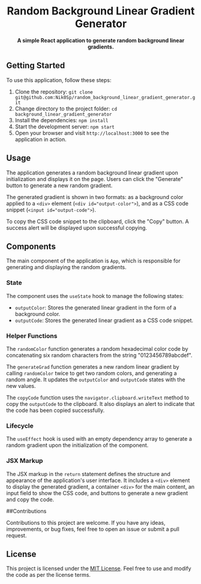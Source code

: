 <h1 align="center">Random Background Linear Gradient Generator</h1>

<p align="center">

</p>

<p align="center">
  <strong>A simple React application to generate random background linear gradients.</strong>
</p>

## Getting Started

To use this application, follow these steps:

1. Clone the repository: `git clone git@github.com:Nik0Sp/random_background_linear_gradient_generator.git`
2. Change directory to the project folder: `cd background_linear_gradient_generator`
3. Install the dependencies: `npm install`
4. Start the development server: `npm start`
5. Open your browser and visit `http://localhost:3000` to see the application in action.

## Usage

The application generates a random background linear gradient upon initialization and displays it on the page. Users can click the "Generate" button to generate a new random gradient.

The generated gradient is shown in two formats: as a background color applied to a `<div>` element (`<div id="output-color">`), and as a CSS code snippet (`<input id="output-code">`).

To copy the CSS code snippet to the clipboard, click the "Copy" button. A success alert will be displayed upon successful copying.

## Components

The main component of the application is `App`, which is responsible for generating and displaying the random gradients.

### State

The component uses the `useState` hook to manage the following states:

- `outputColor`: Stores the generated linear gradient in the form of a background color.
- `outputCode`: Stores the generated linear gradient as a CSS code snippet.

### Helper Functions

The `randomColor` function generates a random hexadecimal color code by concatenating six random characters from the string "0123456789abcdef".

The `generateGrad` function generates a new random linear gradient by calling `randomColor` twice to get two random colors, and generating a random angle. It updates the `outputColor` and `outputCode` states with the new values.

The `copyCode` function uses the `navigator.clipboard.writeText` method to copy the `outputCode` to the clipboard. It also displays an alert to indicate that the code has been copied successfully.

### Lifecycle

The `useEffect` hook is used with an empty dependency array to generate a random gradient upon the initialization of the component.

### JSX Markup

The JSX markup in the `return` statement defines the structure and appearance of the application's user interface. It includes a `<div>` element to display the generated gradient, a container `<div>` for the main content, an input field to show the CSS code, and buttons to generate a new gradient and copy the code.

##Contributions

Contributions to this project are welcome. If you have any ideas, improvements, or bug fixes, feel free to open an issue or submit a pull request.

##  License

This project is licensed under the [MIT License](https://opensource.org/licenses/MIT). Feel free to use and modify the code as per the license terms.
